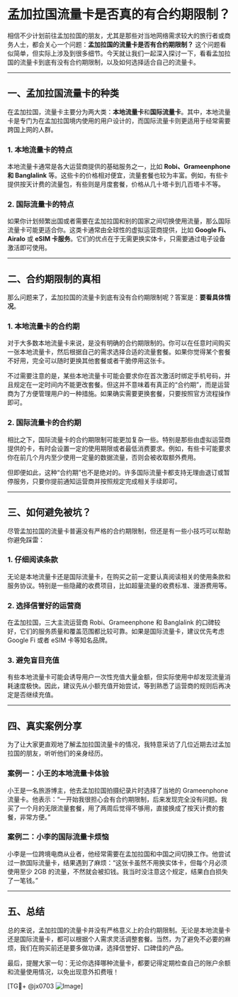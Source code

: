 # 孟加拉国流量卡是否真的有合约期限制？

相信不少计划前往孟加拉国的朋友，尤其是那些对当地网络需求较大的旅行者或商务人士，都会关心一个问题：**孟加拉国的流量卡是否有合约期限制？** 这个问题看似简单，但实际上涉及到很多细节。今天就让我们一起深入探讨一下，看看孟加拉国的流量卡到底有没有合约期限制，以及如何选择适合自己的流量卡。

---

## 一、孟加拉国流量卡的种类

在孟加拉国，流量卡主要分为两大类：**本地流量卡**和**国际流量卡**。其中，本地流量卡是专门为在孟加拉国境内使用的用户设计的，而国际流量卡则更适用于经常需要跨国上网的人群。

### 1. 本地流量卡的特点
本地流量卡通常是各大运营商提供的基础服务之一，比如 **Robi、Grameenphone 和 Banglalink** 等。这些卡的价格相对便宜，流量套餐也较为丰富。例如，有些卡提供按天计费的流量包，有些则是月度套餐，价格从几十塔卡到几百塔卡不等。

### 2. 国际流量卡的特点
如果你计划频繁出国或者需要在孟加拉国和别的国家之间切换使用流量，那么国际流量卡可能更适合你。这类卡通常由全球性的虚拟运营商提供，比如 **Google Fi、Airalo** 或 **eSIM 卡服务**。它们的优点在于无需更换实体卡，只需要通过电子设备激活即可使用。

---

## 二、合约期限制的真相

那么问题来了，孟加拉国的流量卡到底有没有合约期限制呢？答案是：**要看具体情况**。

### 1. 本地流量卡的合约期
对于大多数本地流量卡来说，是没有明确的合约期限制的。你可以在任意时间购买一张本地流量卡，然后根据自己的需求选择合适的流量套餐。如果你觉得某个套餐不好用，完全可以随时更换其他套餐或者干脆停用这张卡。

不过需要注意的是，某些本地流量卡可能会要求你在首次激活时绑定手机号码，并且规定在一定时间内不能更改套餐。但这并不意味着有真正的“合约期”，而是运营商为了方便管理用户的一种措施。如果确实需要更换套餐，只要按照官方流程操作即可。

### 2. 国际流量卡的合约期
相比之下，国际流量卡的合约期限制可能更加复杂一些。特别是那些由虚拟运营商提供的卡，有时会设置一定的使用期限或者最低消费要求。例如，有些卡可能要求你在前几个月内至少使用一定量的数据流量，否则会被收取额外费用。

但即便如此，这种“合约期”也不是绝对的。许多国际流量卡都支持无理由退订或暂停服务，只要你提前通知运营商并按照规定完成相关手续即可。

---

## 三、如何避免被坑？

尽管孟加拉国的流量卡普遍没有严格的合约期限制，但还是有一些小技巧可以帮助你避免踩雷：

### 1. 仔细阅读条款
无论是本地流量卡还是国际流量卡，在购买之前一定要认真阅读相关的使用条款和服务协议。特别是一些隐藏的收费项目，比如超量流量的收费标准、漫游费用等。

### 2. 选择信誉好的运营商
在孟加拉国，三大主流运营商 Robi、Grameenphone 和 Banglalink 的口碑较好，它们的服务质量和覆盖范围都比较可靠。如果是国际流量卡，建议优先考虑 Google Fi 或者 eSIM 卡等知名品牌。

### 3. 避免盲目充值
有些本地流量卡可能会诱导用户一次性充值大量金额，但实际使用中却发现流量消耗速度极快。因此，建议先从小额充值开始尝试，等到熟悉了运营商的规则后再决定是否继续充值。

---

## 四、真实案例分享

为了让大家更直观地了解孟加拉国流量卡的情况，我特意采访了几位近期去过孟加拉国的朋友，听听他们的亲身经历。

### 案例一：小王的本地流量卡体验
小王是一名旅游博主，他去孟加拉国拍摄纪录片时选择了当地的 Grameenphone 流量卡。他表示：“一开始我很担心会有合约期限制，后来发现完全没有问题。我买了一个月的无限流量套餐，用了两周后觉得不够用，直接换成了按天计费的套餐，非常方便。”

### 案例二：小李的国际流量卡烦恼
小李是一位跨境电商从业者，他经常需要在孟加拉国和中国之间切换工作。他尝试过一款国际流量卡，结果遇到了麻烦：“这张卡虽然不用换实体卡，但每个月必须使用至少 2GB 的流量，不然就会被扣钱。我当时没注意这个规定，结果白白损失了一笔钱。”

---

## 五、总结

总的来说，孟加拉国的流量卡并没有严格意义上的合约期限制。无论是本地流量卡还是国际流量卡，都可以根据个人需求灵活调整套餐。当然，为了避免不必要的麻烦，我们在购买前还是要多做功课，选择信誉好、口碑佳的产品。

最后，提醒大家一句：无论你选择哪种流量卡，都要记得定期检查自己的账户余额和流量使用情况，以免出现意外扣费哦！

[TG💪+ @jx0703 ![Image](https://github.com/user-attachments/assets/dbca1d08-cadb-493c-b0ec-ad6f7a83f270)]